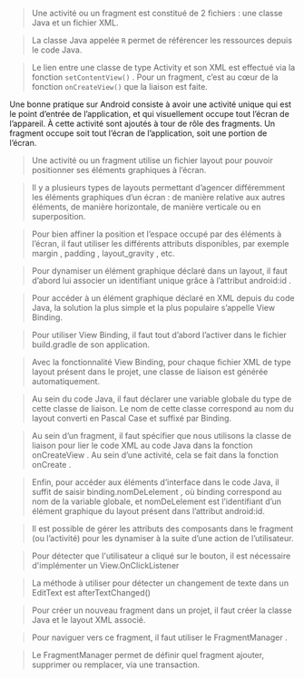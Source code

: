 > Une activité ou un fragment est constitué de 2 fichiers : une classe Java et un fichier XML.

> La classe Java appelée `R` permet de référencer les ressources depuis le code Java.

> Le lien entre une classe de type Activity et son XML est effectué via la fonction `setContentView()` . Pour un fragment, c’est au cœur de la fonction `onCreateView()` que la liaison est faite.

Une bonne pratique sur Android consiste à avoir une activité unique qui est le point d’entrée de l’application, et qui visuellement occupe tout l’écran de l’appareil. À cette activité sont ajoutés à tour de rôle des fragments. Un fragment occupe soit tout l’écran de l’application, soit une portion de l’écran.

> Une activité ou un fragment utilise un fichier layout pour pouvoir positionner ses éléments graphiques à l’écran.

> Il y a plusieurs types de layouts permettant d’agencer différemment les éléments graphiques d’un écran : de manière relative aux autres éléments, de manière horizontale, de manière verticale ou en superposition.

> Pour bien affiner la position et l’espace occupé par des éléments à l’écran, il faut utiliser les différents attributs disponibles, par exemple margin  , padding  , layout_gravity  , etc.

> Pour dynamiser un élément graphique déclaré dans un layout, il faut d’abord lui associer un identifiant unique grâce à l’attribut android:id  .

> Pour accéder à un élément graphique déclaré en XML depuis du code Java, la solution la plus simple et la plus populaire s’appelle View Binding.

> Pour utiliser View Binding, il faut tout d’abord l’activer dans le fichier build.gradle  de son application. 

> Avec la fonctionnalité View Binding, pour chaque fichier XML de type layout présent dans le projet, une classe de liaison est générée automatiquement.

> Au sein du code Java, il faut déclarer une variable globale du type de cette classe de liaison. Le nom de cette classe correspond au nom du layout converti en Pascal Case et suffixé par Binding.

> Au sein d’un fragment, il faut spécifier que nous utilisons la classe de liaison pour lier le code XML au code Java dans la fonction onCreateView  . Au sein d’une activité, cela se fait dans la fonction onCreate  .

> Enfin, pour accéder aux éléments d’interface dans le code Java, il suffit de saisir binding.nomDeLelement  , où binding correspond au nom de la variable globale, et nomDeLelement  est l’identifiant d’un élément graphique du layout présent dans l’attribut android:id.

> Il est possible de gérer les attributs des composants dans le fragment (ou l’activité) pour les dynamiser à la suite d’une action de l’utilisateur.

> Pour détecter que l'utilisateur a cliqué sur le bouton, il est nécessaire d'implémenter un View.OnClickListener

> La méthode à utiliser pour détecter un changement de texte dans un EditText  est afterTextChanged()

> Pour créer un nouveau fragment dans un projet, il faut créer la classe Java et le layout XML associé.

> Pour naviguer vers ce fragment, il faut utiliser le FragmentManager  . 

> Le FragmentManager  permet de définir quel fragment ajouter, supprimer ou remplacer, via une transaction.
